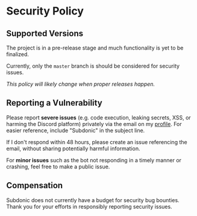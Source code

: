 # Security Policy

## Supported Versions

The project is in a pre-release stage and much functionality is yet to be finalized. 

Currently, only the `master` branch is should be considered for security issues. 

*This policy will likely change when proper releases happen.*

## Reporting a Vulnerability

Please report **severe issues** (e.g. code execution, leaking secrets, XSS, or harming the Discord platform) privately via the email on my [profile](https://github.com/iotku/).
For easier reference, include "Subdonic" in the subject line.

If I don't respond within 48 hours, please create an issue referencing the email, without sharing potentially harmful information.

For **minor issues** such as the bot not responding in a timely manner or crashing, feel free to make a public issue.

## Compensation
Subdonic does not currently have a budget for security bug bounties. Thank you for your efforts in responsibly reporting security issues.
